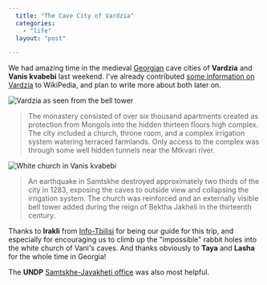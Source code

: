 ```yaml
---
  title: "The Cave City of Vardzia"
  categories: 
    - "life"
  layout: "post"

---
```

We had amazing time in the medieval [Georgian][3] cave cities of __Vardzia__ and __Vanis kvabebi__ last weekend. I've already contributed [some information on Vardzia][1] to WikiPedia, and plan to write more about both later on.

![Vardzia as seen from the bell tower](https://d2vqpl3tx84ay5.cloudfront.net/Vardzia_from_bell_tower_small.jpg)

> The monastery consisted of over six thousand apartments created as protection from Mongols into the hidden thirteen floors high complex. The city included a church, throne room, and a complex irrigation system watering terraced farmlands. Only access to the complex was through some well hidden tunnels near the Mtkvari river.

![White church in Vanis kvabebi](https://d2vqpl3tx84ay5.cloudfront.net/Vanis_kvabebi_white_chapel.jpg)

> An earthquake in Samtskhe destroyed approximately two thirds of the city in 1283, exposing the caves to outside view and collapsing the irrigation system. The church was reinforced and an externally visible bell tower added during the reign of Bektha Jakheli in the thirteenth century.

Thanks to __Irakli__ from [Info-Tbilisi][2] for being our guide for this trip, and especially for encouraging us to climb up the "impossible" rabbit holes into the white church of Vani's caves. And thanks obviously to __Taya__ and __Lasha__ for the whole time in Georgia!

The __UNDP__ [Samtskhe-Javakheti office][4] was also most helpful.

[1]: http://en.wikipedia.org/wiki/Vardzia
[2]: http://www.info-tbilisi.com/
[3]: http://en.wikipedia.org/wiki/Georgia_%28country%29
[4]: http://www.undp.org.ge/Projects/samjav.html
